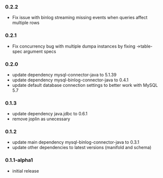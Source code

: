 ### 0.2.2

* Fix issue with binlog streaming missing events when queries affect multiple
  rows

### 0.2.1

* Fix concurrency bug with multiple dumpa instances by fixing
  ->table-spec argument specs

### 0.2.0

* update dependency mysql-connector-java to 5.1.39
* update dependency mysql-binlog-connector-java to 0.4.1
* update default database connection settings to better work with MySQL 5.7

### 0.1.3

* update dependency java.jdbc to 0.6.1
* remove joplin as unecessary

### 0.1.2

* update main dependency mysql-binlog-connector-java to 0.3.1
* update other dependencies to latest versions (manifold and schema)


### 0.1.1-alpha1

* initial release
